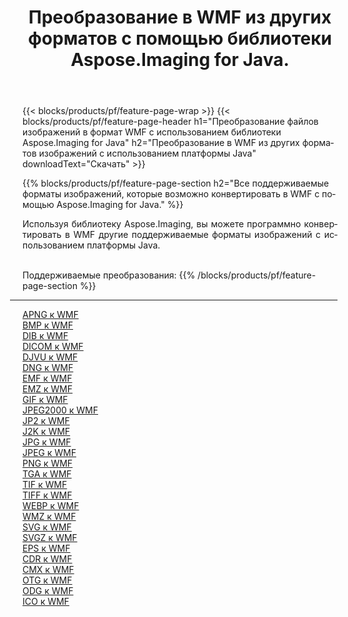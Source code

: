 ﻿---
title: Преобразование в WMF из других форматов с помощью библиотеки Aspose.Imaging for Java. 
weight: 3920
url: /ru/java/conversion/to/wmf 
lang: ru
langdirlevel: 2
locales: zh-hans,ja,it,ru,de,es,fr,nl,id,lt,pl,pt,vi,tr,ko,zh-hant,ar,hi,th,sv,cs,uk,he
description: Используя Aspose.Imaging, вы можете конвертировать в WMF другие форматы с помощью Java.
---

{{< blocks/products/pf/feature-page-wrap >}}
{{< blocks/products/pf/feature-page-header h1="Преобразование файлов изображений в формат WMF с использованием библиотеки Aspose.Imaging for Java" h2="Преобразование в WMF из других форматов изображений с использованием платформы Java" downloadText="Скачать" >}}


{{% blocks/products/pf/feature-page-section  h2="Все поддерживаемые форматы изображений, которые возможно конвертировать в WMF с помощью Aspose.Imaging for Java." %}}
<p align=justify>Используя библиотеку Aspose.Imaging, вы можете программно конвертировать в WMF другие поддерживаемые форматы изображений с использованием платформы Java.</p>
<br/>
Поддерживаемые преобразования:
{{% /blocks/products/pf/feature-page-section %}}
<div class="container-fluid productfamilypage bg-gray">
    <div class="convertypes bg-gray agp-content section">
        <div class="container">
		<hr style="margin-left:-20px;"/>
		<div class="row other-converters">
		    <div class='col-md-2 other-converter remove-lp remove-rp'><a href="/imaging/ru/java/conversion/apng-to-wmf" >APNG к WMF</a></div>
<div class='col-md-2 other-converter remove-lp remove-rp'><a href="/imaging/ru/java/conversion/bmp-to-wmf" >BMP к WMF</a></div>
<div class='col-md-2 other-converter remove-lp remove-rp'><a href="/imaging/ru/java/conversion/dib-to-wmf" >DIB к WMF</a></div>
<div class='col-md-2 other-converter remove-lp remove-rp'><a href="/imaging/ru/java/conversion/dicom-to-wmf" >DICOM к WMF</a></div>
<div class='col-md-2 other-converter remove-lp remove-rp'><a href="/imaging/ru/java/conversion/djvu-to-wmf" >DJVU к WMF</a></div>
<div class='col-md-2 other-converter remove-lp remove-rp'><a href="/imaging/ru/java/conversion/dng-to-wmf" >DNG к WMF</a></div>
<div class='col-md-2 other-converter remove-lp remove-rp'><a href="/imaging/ru/java/conversion/emf-to-wmf" >EMF к WMF</a></div>
<div class='col-md-2 other-converter remove-lp remove-rp'><a href="/imaging/ru/java/conversion/emz-to-wmf" >EMZ к WMF</a></div>
<div class='col-md-2 other-converter remove-lp remove-rp'><a href="/imaging/ru/java/conversion/gif-to-wmf" >GIF к WMF</a></div>
<div class='col-md-2 other-converter remove-lp remove-rp'><a href="/imaging/ru/java/conversion/jpeg2000-to-wmf" >JPEG2000 к WMF</a></div>
<div class='col-md-2 other-converter remove-lp remove-rp'><a href="/imaging/ru/java/conversion/jp2-to-wmf" >JP2 к WMF</a></div>
<div class='col-md-2 other-converter remove-lp remove-rp'><a href="/imaging/ru/java/conversion/j2k-to-wmf" >J2K к WMF</a></div>
<div class='col-md-2 other-converter remove-lp remove-rp'><a href="/imaging/ru/java/conversion/jpg-to-wmf" >JPG к WMF</a></div>
<div class='col-md-2 other-converter remove-lp remove-rp'><a href="/imaging/ru/java/conversion/jpeg-to-wmf" >JPEG к WMF</a></div>
<div class='col-md-2 other-converter remove-lp remove-rp'><a href="/imaging/ru/java/conversion/png-to-wmf" >PNG к WMF</a></div>
<div class='col-md-2 other-converter remove-lp remove-rp'><a href="/imaging/ru/java/conversion/tga-to-wmf" >TGA к WMF</a></div>
<div class='col-md-2 other-converter remove-lp remove-rp'><a href="/imaging/ru/java/conversion/tif-to-wmf" >TIF к WMF</a></div>
<div class='col-md-2 other-converter remove-lp remove-rp'><a href="/imaging/ru/java/conversion/tiff-to-wmf" >TIFF к WMF</a></div>
<div class='col-md-2 other-converter remove-lp remove-rp'><a href="/imaging/ru/java/conversion/webp-to-wmf" >WEBP к WMF</a></div>
<div class='col-md-2 other-converter remove-lp remove-rp'><a href="/imaging/ru/java/conversion/wmz-to-wmf" >WMZ к WMF</a></div>
<div class='col-md-2 other-converter remove-lp remove-rp'><a href="/imaging/ru/java/conversion/svg-to-wmf" >SVG к WMF</a></div>
<div class='col-md-2 other-converter remove-lp remove-rp'><a href="/imaging/ru/java/conversion/svgz-to-wmf" >SVGZ к WMF</a></div>
<div class='col-md-2 other-converter remove-lp remove-rp'><a href="/imaging/ru/java/conversion/eps-to-wmf" >EPS к WMF</a></div>
<div class='col-md-2 other-converter remove-lp remove-rp'><a href="/imaging/ru/java/conversion/cdr-to-wmf" >CDR к WMF</a></div>
<div class='col-md-2 other-converter remove-lp remove-rp'><a href="/imaging/ru/java/conversion/cmx-to-wmf" >CMX к WMF</a></div>
<div class='col-md-2 other-converter remove-lp remove-rp'><a href="/imaging/ru/java/conversion/otg-to-wmf" >OTG к WMF</a></div>
<div class='col-md-2 other-converter remove-lp remove-rp'><a href="/imaging/ru/java/conversion/odg-to-wmf" >ODG к WMF</a></div>
<div class='col-md-2 other-converter remove-lp remove-rp'><a href="/imaging/ru/java/conversion/ico-to-wmf" >ICO к WMF</a></div>
                </div>
        </div>
    </div>
</div>
<br/>

